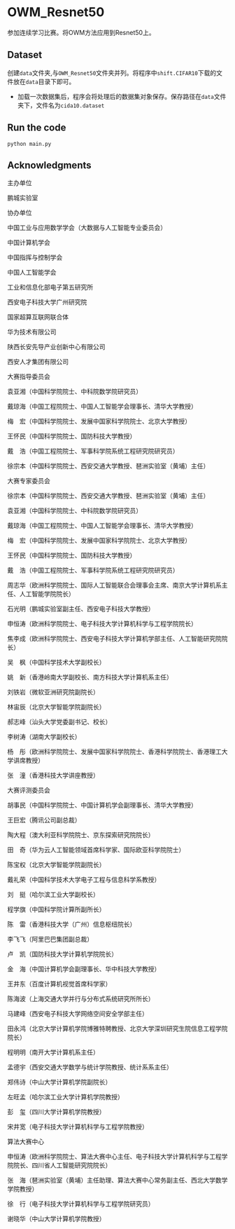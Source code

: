 # OWM_Resnet50
参加连续学习比赛。将OWM方法应用到Resnet50上。

## Dataset
创建`data`文件夹,与`OWM_Resnet50`文件夹并列。将程序中`shift.CIFAR10`下载的文件放在`data`目录下即可。
- 加载一次数据集后，程序会将处理后的数据集对象保存。保存路径在`data`文件夹下，文件名为`cida10.dataset`
## Run the code
```
python main.py
```

## Acknowledgments


主办单位

鹏城实验室

协办单位

中国工业与应用数学学会（大数据与人工智能专业委员会）

中国计算机学会

中国指挥与控制学会

中国人工智能学会

工业和信息化部电子第五研究所

西安电子科技大学广州研究院

国家超算互联网联合体

华为技术有限公司

陕西长安先导产业创新中心有限公司

西安人才集团有限公司

大赛指导委员会

袁亚湘（中国科学院院士、中科院数学院研究员）

戴琼海（中国工程院院士、中国人工智能学会理事长、清华大学教授）

梅　宏（中国科学院院士、发展中国家科学院院士、北京大学教授）

王怀民（中国科学院院士、国防科技大学教授）

戴　浩（中国工程院院士、军事科学院系统工程研究院研究员）

徐宗本（中国科学院院士、西安交通大学教授、琶洲实验室（黄埔）主任）

大赛专家委员会

徐宗本（中国科学院院士、西安交通大学教授、琶洲实验室（黄埔）主任）

袁亚湘（中国科学院院士、中科院数学院研究员）

戴琼海（中国工程院院士、中国人工智能学会理事长、清华大学教授）

梅　宏（中国科学院院士、发展中国家科学院院士、北京大学教授）

王怀民（中国科学院院士、国防科技大学教授）

戴　浩（中国工程院院士、军事科学院系统工程研究院研究员）

周志华（欧洲科学院院士、国际人工智能联合会理事会主席、南京大学计算机系主任、人工智能学院院长）

石光明（鹏城实验室副主任、西安电子科技大学教授）

申恒涛（欧洲科学院院士、电子科技大学计算机科学与工程学院院长）

焦李成（欧洲科学院院士、西安电子科技大学计算机学部主任、人工智能研究院院长）

吴　枫（中国科学技术大学副校长）

姚　新（香港岭南大学副校长、南方科技大学计算机系主任）

刘铁岩（微软亚洲研究院副院长）

林宙辰（北京大学智能学院副院长）

郝志峰（汕头大学党委副书记、校长）

李树涛（湖南大学副校长）

杨　彤（欧洲科学院院士、发展中国家科学院院士、香港科学院院士、香港理工大学讲席教授）

张　潼（香港科技大学讲座教授）


大赛评测委员会

胡事民（中国科学院院士、中国计算机学会副理事长、清华大学教授）

王巨宏（腾讯公司副总裁）

陶大程（澳大利亚科学院院士、京东探索研究院院长）

田　奇（华为云人工智能领域首席科学家、国际欧亚科学院院士）

陈宝权（北京大学智能学院副院长）

戴礼荣（中国科学技术大学电子工程与信息科学系教授）

刘　挺（哈尔滨工业大学副校长）

程学旗（中国科学院计算所副所长）

陈　雷（香港科技大学（广州）信息枢纽院长）

李飞飞（阿里巴巴集团副总裁）

卢　凯（国防科技大学计算机学院院长）

金　海（中国计算机学会副理事长、华中科技大学教授）

王井东（百度计算机视觉首席科学家）

陈海波（上海交通大学并行与分布式系统研究所所长）

马建峰（西安电子科技大学网络空间安全学部主任）

田永鸿（北京大学计算机学院博雅特聘教授、北京大学深圳研究生院信息工程学院院长）

程明明（南开大学计算机系主任）

孟德宇（西安交通大学数学与统计学院教授、统计系系主任）

郑伟诗（中山大学计算机学院副院长）

左旺孟（哈尔滨工业大学计算机学院教授）

彭　玺（四川大学计算机学院教授）

宋井宽（电子科技大学计算机科学与工程学院教授）


算法大赛中心

申恒涛（欧洲科学院院士、算法大赛中心主任、电子科技大学计算机科学与工程学院院长、四川省人工智能研究院院长）

张　海（琶洲实验室（黄埔）主任助理、算法大赛中心常务副主任、西北大学数学学院教授）

徐　行（电子科技大学计算机科学与工程学院研究员）

谢晓华（中山大学计算机学院教授）


